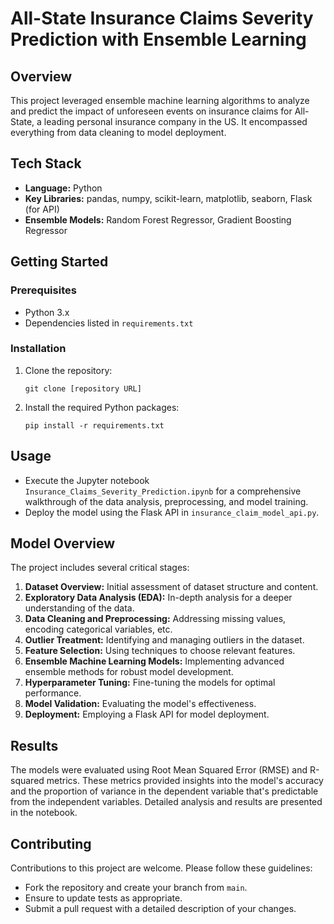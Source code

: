 
# All-State Insurance Claims Severity Prediction with Ensemble Learning

## Overview
This project leveraged ensemble machine learning algorithms to analyze and predict the impact of unforeseen events on insurance claims for All-State, a leading personal insurance company in the US. It encompassed everything from data cleaning to model deployment.

## Tech Stack
- **Language:** Python
- **Key Libraries:** pandas, numpy, scikit-learn, matplotlib, seaborn, Flask (for API)
- **Ensemble Models:** Random Forest Regressor, Gradient Boosting Regressor

## Getting Started

### Prerequisites
- Python 3.x
- Dependencies listed in `requirements.txt`

### Installation
1. Clone the repository:
   ```
   git clone [repository URL]
   ```
2. Install the required Python packages:
   ```
   pip install -r requirements.txt
   ```

## Usage
- Execute the Jupyter notebook `Insurance_Claims_Severity_Prediction.ipynb` for a comprehensive walkthrough of the data analysis, preprocessing, and model training.
- Deploy the model using the Flask API in `insurance_claim_model_api.py`.

## Model Overview
The project includes several critical stages:
1. **Dataset Overview:** Initial assessment of dataset structure and content.
2. **Exploratory Data Analysis (EDA):** In-depth analysis for a deeper understanding of the data.
3. **Data Cleaning and Preprocessing:** Addressing missing values, encoding categorical variables, etc.
4. **Outlier Treatment:** Identifying and managing outliers in the dataset.
5. **Feature Selection:** Using techniques to choose relevant features.
6. **Ensemble Machine Learning Models:** Implementing advanced ensemble methods for robust model development.
7. **Hyperparameter Tuning:** Fine-tuning the models for optimal performance.
8. **Model Validation:** Evaluating the model's effectiveness.
9. **Deployment:** Employing a Flask API for model deployment.

## Results
The models were evaluated using Root Mean Squared Error (RMSE) and R-squared metrics. These metrics provided insights into the model's accuracy and the proportion of variance in the dependent variable that's predictable from the independent variables. Detailed analysis and results are presented in the notebook.

## Contributing
Contributions to this project are welcome. Please follow these guidelines:
- Fork the repository and create your branch from `main`.
- Ensure to update tests as appropriate.
- Submit a pull request with a detailed description of your changes.


